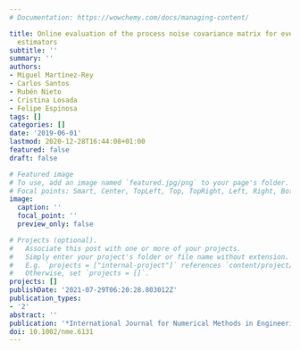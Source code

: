 ```yaml
---
# Documentation: https://wowchemy.com/docs/managing-content/

title: Online evaluation of the process noise covariance matrix for event-based state
  estimators
subtitle: ''
summary: ''
authors:
- Miguel Martínez-Rey
- Carlos Santos
- Rubén Nieto
- Cristina Losada
- Felipe Espinosa
tags: []
categories: []
date: '2019-06-01'
lastmod: 2020-12-28T16:44:08+01:00
featured: false
draft: false

# Featured image
# To use, add an image named `featured.jpg/png` to your page's folder.
# Focal points: Smart, Center, TopLeft, Top, TopRight, Left, Right, BottomLeft, Bottom, BottomRight.
image:
  caption: ''
  focal_point: ''
  preview_only: false

# Projects (optional).
#   Associate this post with one or more of your projects.
#   Simply enter your project's folder or file name without extension.
#   E.g. `projects = ["internal-project"]` references `content/project/deep-learning/index.md`.
#   Otherwise, set `projects = []`.
projects: []
publishDate: '2021-07-29T06:20:28.803012Z'
publication_types:
- '2'
abstract: ''
publication: '*International Journal for Numerical Methods in Engineering*'
doi: 10.1002/nme.6131
---
```


